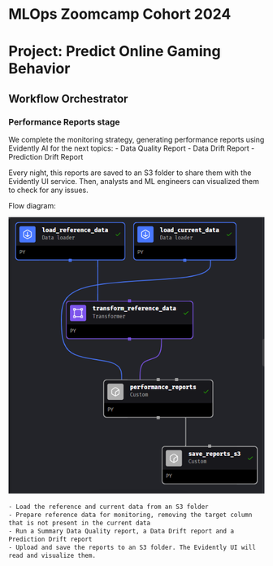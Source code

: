 # MLOps Zoomcamp Cohort 2024
# Project: Predict Online Gaming Behavior

## Workflow Orchestrator

### Performance Reports stage

We complete the monitoring strategy, generating performance reports using Evidently AI for the next topics:
    - Data Quality Report
    - Data Drift Report
    - Prediction Drift Report

Every night, this reports are saved to an S3 folder to share them with the Evidently UI service. Then, analysts and ML engineers can visualized them to check for any issues.

Flow diagram:

![Pipeline Performance Reports](../images/pipeline_performance_reports.png)

	- Load the reference and current data from an S3 folder
	- Prepare reference data for monitoring, removing the target column that is not present in the current data
	- Run a Summary Data Quality report, a Data Drift report and a Prediction Drift report
	- Upload and save the reports to an S3 folder. The Evidently UI will read and visualize them.
